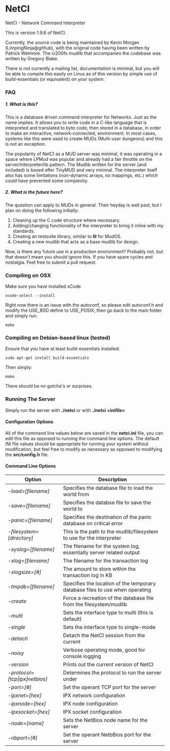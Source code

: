 # NetCI
NetCI - Network Command Interpreter

This is version 1.9.6 of NetCI.

Currently, the source code is being maintained by Kevin Morgan 
(LimpingNinja@github), with the original code having been written by 
Patrick Wetmore. The ci200fs mudlib that accompanies the codebase was 
written by Gregory Blake.

There is not currently a mailing list, documentation is minimal, but you
will be able to compile this easily on Linux as of this version by simple
use of build-essentials (or equivalent) on your system. 

### FAQ

##### 1. What is this?
This is a database driven command interpreter for Networks. Just as the
name implies. It allows you to write code in a C-like language that is 
interpreted and translated to byte code, then stored in a database, in 
order to make an interactive, network-connected, environment. In most 
cases, systems like this were used to create MUDs (Multi-user dungeons)
and this is not an exception.

The popularity of NetCI as a MUD server was minimal, it was operating in
a space where LPMud was popular and already had a fair throttle on the 
server/interpreter/lib pattern. The Mudlib written for the server (and
included) is based after TinyMUD and very minimal. The interpreter itself
also has some limitations (non-dynamic arrays, no mappings, etc.) which
could have prevented some complexity.

##### 2. What is the future here?
The question can apply to MUDs in general. Their heyday is well past,
but I plan on doing the following initially:

1. Cleaning up the C code structure where necessary.
2. Adding/changing functionality of the interpreter to bring it inline with my standards.
3. Creating an testsuite library, similar to **lil** for MudOS.
4. Creating a new mudlib that acts as a base mudlib for design.

Now, is there any future use in a production environment? Probably not,
but that doesn't mean you should ignore this. If you have spare cycles
and nostalgia. Feel free to submit a pull request.

### Compiling on OSX

Make sure you have installed xCode

```
xcode-select --install
```

Right now there is an issue with the autoconf, so please edit autoconf.h and modify the USE_BSD define to USE_POSIX, then go back to the main folder and simply run:

```
make
```

### Compiling on Debian-based linux (tested)

Ensure that you have at least build-essentials installed:

```
sudo apt-get install build-essentials
```

Then simply:

```
make
```

There should be no gotcha's or surprises.

### Running The Server

Simply run the server with **./netci** or with **./netci \<inifile\>** 

#### Configuration Options
All of the command line values below are saved in the **netci.ini** file, you can edit this file as opposed to running the command line options. The default INI file values should be appropriate for running your system without modification, but feel free to modify as necessary as opposed to modifying the **src/config.h** file.

#### Command Line Options

| Option  | Description  |  
|---|---|
| *-load=[filename]* | Specifies the database file to load the world from |
| *-save=[filename]* | Specifies the databse file to save the world to |
| *-panic=[filename]* | Specifies the destination of the panic database on critical error |
| *-filesystem=[directory]* | This is the path to the mudlib/filesystem to use for the interpreter |
| *-syslog=[filename]* | The filename for the system log, essentially server related output |
| *-xlog=[filename]* | The filename for the transaction log |
| *-xlogsize=[#]* | The amount to store within the transaction log in KB |
| *-tmpdb=[filename]* | Specifies the location of the temporary database files to use when operating |
| *-create* | Force a recreation of the database file from the filesystem/mudlib |
| *-multi* | Sets the interface type to multi (this is default) |
| *-single* | Sets the interface type to single-mode|
| *-detach* | Detach the NetCI session from the current |
| *-noisy* | Verbose operating mode, good for console logging |
| *-version* | Prints out the current version of NetCI |
| *-protocol=[tcp\|ipx\|netbios]* | Determines the protocol to run the server under |
| *-port=[#]* | Set the operant TCP port for the server |
| *-ipxnet=[hex]* | IPX network configuration |
| *-ipxnode=[hex]* | IPX node configuration |
| *-ipxsocket=[hex]* | IPX socket configuration |
| *-node=[name]* | Sets the NetBios node name for the server |
| *-nbport=[#]* | Set the operant NetbBios port for the server |
 
